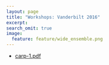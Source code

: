 ```yaml
---
layout: page
title: "Workshops: Vanderbilt 2016"
excerpt:
search_omit: true
image:
  feature: feature/wide_ensemble.png
---
```


- [carp-1.pdf](/workshops/vanderbilt2016/carp-1.pdf)
